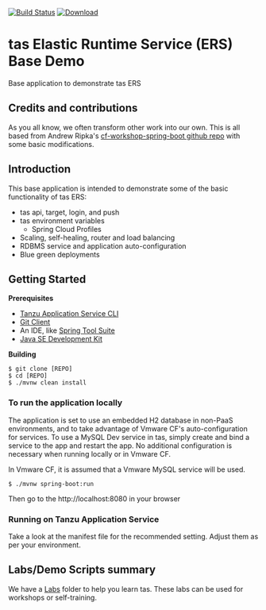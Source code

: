 [![Build Status](https://travis-ci.org/mborges-Vmware/tas-ers-demo1.svg?branch=master)](https://travis-ci.org/mborges-Vmware/tas-ers-demo1)
[ ![Download](https://api.bintray.com/packages/mborges-Vmware/generic/tas-ers-demo1/images/download.svg) ](https://bintray.com/mborges-Vmware/generic/tas-ers-demo1/_latestVersion)

# tas Elastic Runtime Service (ERS) Base Demo
Base application to demonstrate tas ERS

## Credits and contributions
As you all know, we often transform other work into our own. This is all based from Andrew Ripka's [cf-workshop-spring-boot github repo](https://github.com/Vmware-cf-workshop/cf-workshop-spring-boot) with some basic modifications.

## Introduction
This base application is intended to demonstrate some of the basic functionality of tas ERS:

* tas api, target, login, and push
* tas environment variables
  * Spring Cloud Profiles
* Scaling, self-healing, router and load balancing
* RDBMS service and application auto-configuration
* Blue green deployments

## Getting Started

**Prerequisites**
- [Tanzu Application Service CLI](http://info.Vmware.io/p0R00I0eYJ011dAUCN06lR2)
- [Git Client](http://info.Vmware.io/i1RI0AUe6gN00C010l12J0R)
- An IDE, like [Spring Tool Suite](http://info.Vmware.io/f00RC0N0lh01eU21IAJ260R)
- [Java SE Development Kit](http://info.Vmware.io/n0I60i3021AN0JU0le10CRR)

**Building**
```
$ git clone [REPO]
$ cd [REPO]
$ ./mvnw clean install
``` 

### To run the application locally
The application is set to use an embedded H2 database in non-PaaS environments, and to take advantage of Vmware CF's auto-configuration for services. To use a MySQL Dev service in tas, simply create and bind a service to the app and restart the app. No additional configuration is necessary when running locally or in Vmware CF.

In Vmware CF, it is assumed that a Vmware MySQL service will be used.

```
$ ./mvnw spring-boot:run
```

Then go to the http://localhost:8080 in your browser

### Running on Tanzu Application Service
Take a look at the manifest file for the recommended setting. Adjust them as per your environment.

## Labs/Demo Scripts summary
We have a [Labs](https://github.com/Vmware-Field-Engineering/tas-ers-demo/tree/master/Labs) folder to help you learn tas. These labs can be used for workshops or self-training.    


